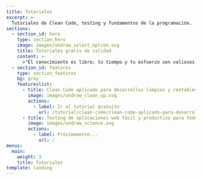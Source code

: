```yaml
---
title: Tutoriales
excerpt: >-
  Tutoriales de Clean Code, testing y fundamentos de la programación.
sections:
  - section_id: hero
    type: section_hero
    image: images/undraw_select_option.svg
    title: Tutoriales gratis de calidad
    content: >-
      >"El conocimiento es libre; tu tiempo y tu esfuerzo son valiosos."
  - section_id: features
    type: section_features
    bg: gray
    featureslist:
      - title: Clean Code aplicado para desarrollos limpios y rentables
        image: images/undraw_clean_up.svg
        actions:
          - label: Ir al tutorial gratuito
            url: /tutorial/clean-code/clean-code-aplicado-para-desarrollos-limpios-y-rentables/
      - title: Testing de aplicaciones web fácil y productivo para todos
        image: images/undraw_science.svg
        actions:
          - label: Próximamente...
            url: /
menus:
  main:
    weight: 3
    title: Tutoriales
template: landing
---
```

